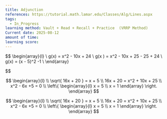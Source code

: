```yaml
---
title: Adjunction
references: https://tutorial.math.lamar.edu/Classes/Alg/Lines.aspx
tags:
  - In_Progress
learning method: Vault + Read + Recall + Practice  (VRRP Method)
Current date: 2025-08-12
amount of time: 
learning score:
---
```


$$
\begin{array}{l}  \\
g(x)  = x^2  - 10x +  24    \\
g(x )   =   x^2  - 10x  + 25   - 25  + 24   \\
g(x) =  (x -  5)^2    -1   \\
\end{array}

$$


$$
\begin{array}{l}  \\
\sqrt{  16x  +  20 }  =  x + 5   \\
16x  +  20    =   x^2   + 10x +  25    \\
x^2  - 6x  +5  = 0 \\
\left\{  \begin{array}{l} 
x = 5  \\
x =  1  
\end{array} \right. 
\end{array}
$$ 


$$ 
\begin{array}{l}  \\
\sqrt{  16x  +  20 }  =  x + 5   \\
16x  +  20    =   x^2   + 10x +  25    \\
x^2  - 6x  +5  = 0 \\
\left\{  \begin{array}{l} 
x = 5  \\
x =  1  
\end{array} \right. 
\end{array}
$$